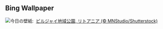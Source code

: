 ## Bing Wallpaper
![](https://www.bing.com/th?id=OHR.KirkilaiTower_JA-JP2022080593_UHD.jpg&w=1000)今日の壁紙: &nbsp;[ビルジャイ地域公園, リトアニア (© MNStudio/Shutterstock)](https://www.bing.com/th?id=OHR.KirkilaiTower_JA-JP2022080593_UHD.jpg)
<br><br/>
